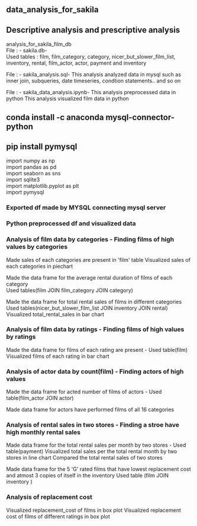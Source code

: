 ## data_analysis_for_sakila
## Descriptive analysis and prescriptive analysis

analysis_for_sakila_film_db <br />
File : - sakila.db- <br />
Used tables : film, film_category, category, nicer_but_slower_film_list, inventory, rental, film_actor, actor, payment and inventory <br />

File : - sakila_analysis.sql-
This analysis analyzed data in mysql such as inner join, subqueries, date timeseries, condtion statements..
and so on

File : - sakila_data_analysis.ipynb-
This analysis preprocessed data in python
This analysis visualized film data in python

## conda install -c anaconda mysql-connector-python
## pip install pymysql

import numpy as np <br/>
import pandas as pd <br/>
import seaborn as sns <br/>
import sqlite3 <br/>
import matplotlib.pyplot as plt <br/>
import pymysql <br/>


### Exported df made by MYSQL connecting mysql server
### Python preprocessed df and visualized data


### Analysis of film data by categories - Finding films of high values by categories
Made sales of each categories are present in 'film' table
Visualized sales of each categories in piechart

Made the data frame for the average rental duration of films of each category  <br/>
Used tables(film JOIN film_category JOIN category)<br/>

Made the data frame for total rental sales of films in different categories  <br/>
Used tables(nicer_but_slower_film_list JOIN inventory JOIN rental)<br/>
Visualized total_rental_sales in bar chart<br/>

### Analysis of film data by ratings - Finding films of high values by ratings
Made the data frame for films of each rating are present  - Used table(film)
Visualized films of each rating in bar chart

### Analysis of actor data by count(film) - Finding actors of high values
Made the data frame for acted number of films of actors - Used table(film_actor JOIN actor)

Made data frame for actors have performed films of all 16 categories

### Analysis of rental sales in two stores - Finding a stroe have high monthly rental sales
Made data frame for the total rental sales per month by two stores  - Used table(payment)
Visualized total sales per the total rental month by two stores in line chart
Compared the total rental sales of two stores

Made data frame for the 5 'G' rated films that have lowest replacement cost and atmost 3 copies of itself in the inventory
Used table (film JOIN inventory )

### Analysis of replacement cost
Visualized replacement_cost of films in box plot
Visualized replacement cost of films of different ratings in box plot



